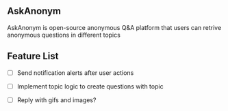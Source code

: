 ## AskAnonym

AskAnonym is open-source anonymous Q&A platform that users can retrive anonymous questions in different topics


## Feature List

- [ ] Send notification alerts after user actions
- [ ] Implement topic logic to create questions with topic
- [ ] Reply with gifs and images?

